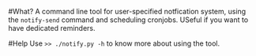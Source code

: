 #What?
A command line tool for user-specified notfication system, using the ```notify-send``` command and scheduling cronjobs. USeful if you want to have dedicated reminders.

#Help
Use ```>> ./notify.py -h``` to know more about using the tool.
